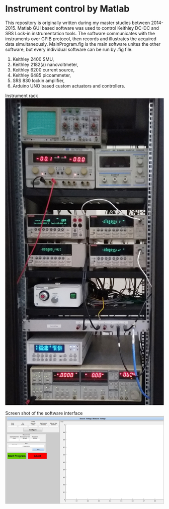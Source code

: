 # Instrument control by Matlab

This repository is originally written during my master studies between 2014-2015.
Matlab GUI based software was used to control Keithley DC-DC and SRS Lock-in instrumentation tools.
The software communicates with the instruments over GPIB protocol, then records and illustrates the acquired data simultaneously. 
MainProgram.fig is the main software unites the other software, but every individual software can be run by .fig file.  
1. Keithley 2400 SMU,  
2. Keithley 2182(a) nanovoltmeter,  
3. Keithley 6200 current source,  
4. Keithley 6485 picoammeter,
5. SRS 830 lockin amplifier,
6. Arduino UNO based custom actuators and controllers.  

Instrument rack  
<img src="https://github.com/erdikusdemir/matlab_intrument_control/blob/master/instrumentrack.jpg" width="600">

Screen shot of the software interface
<img src="https://github.com/erdikusdemir/matlab_intrument_control/blob/master/lockin.JPG" width="700">

